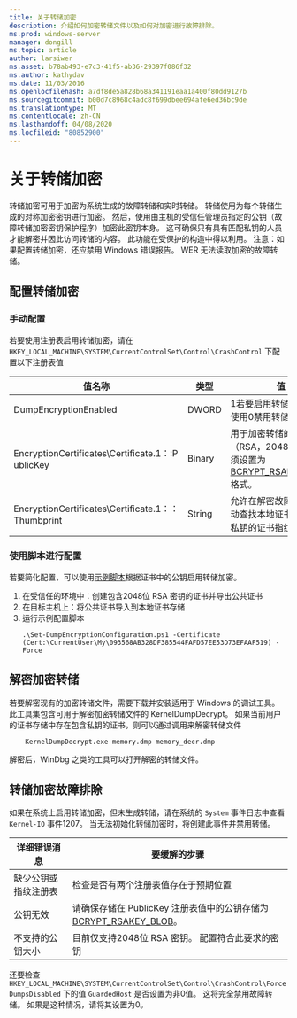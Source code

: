 ```yaml
---
title: 关于转储加密
description: 介绍如何加密转储文件以及如何对加密进行故障排除。
ms.prod: windows-server
manager: dongill
ms.topic: article
author: larsiwer
ms.asset: b78ab493-e7c3-41f5-ab36-29397f086f32
ms.author: kathydav
ms.date: 11/03/2016
ms.openlocfilehash: a7df8de5a828b68a341191eaa1a400f80dd9127b
ms.sourcegitcommit: b00d7c8968c4adc8f699dbee694afe6ed36bc9de
ms.translationtype: MT
ms.contentlocale: zh-CN
ms.lasthandoff: 04/08/2020
ms.locfileid: "80852900"
---
```

# <a name="about-dump-encryption"></a>关于转储加密
转储加密可用于加密为系统生成的故障转储和实时转储。 转储使用为每个转储生成的对称加密密钥进行加密。 然后，使用由主机的受信任管理员指定的公钥（故障转储加密密钥保护程序）加密此密钥本身。 这可确保只有具有匹配私钥的人员才能解密并因此访问转储的内容。 此功能在受保护的构造中得以利用。
注意：如果配置转储加密，还应禁用 Windows 错误报告。 WER 无法读取加密的故障转储。

## <a name="configuring-dump-encryption"></a>配置转储加密
### <a name="manual-configuration"></a>手动配置
若要使用注册表启用转储加密，请在 `HKEY_LOCAL_MACHINE\SYSTEM\CurrentControlSet\Control\CrashControl` 下配置以下注册表值

| 值名称 | 类型 | 值 |
| ---------- | ---- | ----- |
| DumpEncryptionEnabled | DWORD | 1若要启用转储加密，请使用0禁用转储加密 |
| EncryptionCertificates\Certificate.1：:P ublicKey | Binary | 用于加密转储的公钥（RSA，2048位）。 这必须设置为[BCRYPT_RSAKEY_BLOB](https://msdn.microsoft.com/library/windows/desktop/aa375531(v=vs.85).aspx)格式。 |
| EncryptionCertificates\Certificate.1：： Thumbprint | String | 允许在解密故障转储时自动查找本地证书存储中的私钥的证书指纹。 |


### <a name="configuration-using-script"></a>使用脚本进行配置
若要简化配置，可以使用[示例脚本](https://github.com/Microsoft/Virtualization-Documentation/tree/live/hyperv-tools/DumpEncryption)根据证书中的公钥启用转储加密。

1. 在受信任的环境中：创建包含2048位 RSA 密钥的证书并导出公共证书
2. 在目标主机上：将公共证书导入到本地证书存储
3. 运行示例配置脚本 
    ```
    .\Set-DumpEncryptionConfiguration.ps1 -Certificate (Cert:\CurrentUser\My\093568AB328DF385544FAFD57EE53D73EFAAF519) -Force
    ```

## <a name="decrypting-encrypted-dumps"></a>解密加密转储
若要解密现有的加密转储文件，需要下载并安装适用于 Windows 的调试工具。 此工具集包含可用于解密加密转储文件的 KernelDumpDecrypt。
如果当前用户的证书存储中存在包含私钥的证书，则可以通过调用来解密转储文件

```
    KernelDumpDecrypt.exe memory.dmp memory_decr.dmp
```
解密后，WinDbg 之类的工具可以打开解密的转储文件。

## <a name="troubleshooting-dump-encryption"></a>转储加密故障排除
如果在系统上启用转储加密，但未生成转储，请在系统的 `System` 事件日志中查看 `Kernel-IO` 事件1207。 当无法初始化转储加密时，将创建此事件并禁用转储。

| 详细错误消息 | 要缓解的步骤 |
| ---------------------- | ----------------- |
| 缺少公钥或指纹注册表 | 检查是否有两个注册表值存在于预期位置 |
| 公钥无效 | 请确保存储在 PublicKey 注册表值中的公钥存储为[BCRYPT_RSAKEY_BLOB](https://msdn.microsoft.com/library/windows/desktop/aa375531(v=vs.85).aspx)。 |
| 不支持的公钥大小 | 目前仅支持2048位 RSA 密钥。 配置符合此要求的密钥 |

还要检查 `HKEY_LOCAL_MACHINE\SYSTEM\CurrentControlSet\Control\CrashControl\ForceDumpsDisabled` 下的值 `GuardedHost` 是否设置为非0值。 这将完全禁用故障转储。 如果是这种情况，请将其设置为0。
